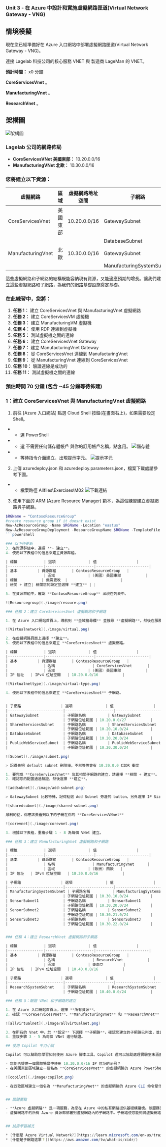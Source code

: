 ### Unit 3 - 在 Azure 中設計和實施虛擬網路匣道(Virtual Network Gateway - VNG)

## 情境模擬

現在您已經準備好在 Azure 入口網站中部署虛擬網路匣道(Virtual Network Gateway - VNG)。

連接 Lagelab 科技公司的核心服務 VNET 與 製造商 LageMan 的 VNET。

**預計時間：** x0 分鐘


**CoreServicesVnet** 。

**ManufacturingVnet** 。

**ResearchVnet** 。

## 架構圖

![架構圖](./image/m2u3/Create-and-configure-a-virtual-network-gateway.png)


### Lagelab 公司的網路佈局

- **CoreServicesVNet 美國東部：** 10.20.0.0/16
- **ManufacturingVNet 北歐：** 10.30.0.0/16

### 您將建立以下資源：

| 虛擬網路       | 區域         | 虛擬網路地址空間 | 子網路                  | 子網路地址範圍 |
|----------------|----------------|-------------------------------|-------------------------|----------------------|
| CoreServicesVnet      | 美國東部        | 10.20.0.0/16                  | GatewaySubnet           | 10.20.0.0/27         |
|                       |                |                               | DatabaseSubnet          | 10.20.20.0/24        |
| ManufacturingVnet     | 北歐    | 10.30.0.0/16                  | GatewaySubnet | 10.30.0.0/27        |
|                       |                |                               | ManufacturingSystemSubnet   | 10.30.10.0/24   |

這些虛擬網路和子網路的結構既能容納現有資源，又能適應預期的增長。讓我們建立這些虛擬網路和子網路，為我們的網路基礎設施奠定基礎。

### 在此練習中，您將：

1. **任務 1：** 建立 CoreServicesVnet 與 ManufacturingVnet 虛擬網路
2. **任務 2：** 建立 CoreServicesVM 虛擬機
3. **任務 3：** 建立 ManufacturingVM 虛擬機
4. **任務 4：** 使用 RDP 連線到虛擬機
5. **任務 5：** 測試虛擬機之間的連線
6. **任務 6：** 建立 CoreServicesVnet Gateway
7. **任務 7：** 建立 ManufacturingVnet Gateway
8. **任務 8：** 從 CoreServicesVnet 連線到 ManufacturingVnet
9. **任務 9：** 從 ManufacturingVnet 連線到 CoreServicesVnet
10. **任務 10：** 驗證連線是成功的
11. **任務 11：** 測試虛擬機之間的連線

### 預估時間 70 分鐘 (包含 ~45 分鐘等待佈建)

### 1：建立 CoreServicesVnet 與 ManufacturingVnet 虛擬網路

1. 前往 [Azure 入口網站] 點選 Cloud Shell 按鈕(在畫面右上)，如果需要設定 Shell。
- * 選 PowerShell
- * 選 不需要任何儲存體帳戶 與你的訂用帳戶名稱，點套用。
![儲存體](./image/m2u3/no-storage-account-required.png)
- * 等待指令介面建立，出現提示字元。
![提示字元](./image/m2u3/wait-for-prompt.png)

2. 上傳 azuredeploy.json 和 azuredeploy.parameters.json，檔案下載處請參考下圖。
- * 檔案路徑 Allfiles\Exercises\M02
![下載連結](./image/m2u3/where-download-json-file.png)

3. 使用下面的 ARM (Azure Resource Manager) 範本，為這個練習建立虛擬網路與子網路。
```powershell
$RGName = "ContosoResourceGroup"
#create resource group if it doesnt exist
New-AzResourceGroup -Name $RGName -Location "eastus"
New-AzResourceGroupDeployment -ResourceGroupName $RGName -TemplateFile azuredeploy.json -TemplateParameterFile azuredeploy.parameters.json
```powershell

### 以下待更新
3. 在資源群組中，選擇 **+ 建立**。
4. 使用以下表格中的信息來建立資源群組。

| 標籤            | 選項               | 值                  |
|----------------|----------------------|------------------------|
| 基本         | 資源群組       | ContosoResourceGroup   |
|                | 區域               | (美國) 美國東部           |
| 標籤           | 無需更改  |                        |
| 檢閱 + 建立| 檢閱您的設定並選擇 **建立** | |

5. 在資源群組中，確認 **ContosoResourceGroup** 出現在列表中。

![Resourcegroup](./image/resoure.png)

### 任務 2：建立 CoreServicesVnet 虛擬網路和子網路

1. 在 Azure 入口網站首頁上，導航到 **全域搜尋欄** 並搜尋 **虛擬網路**，然後在服務下選擇 **虛擬網路**。

![Virtualnetwork](./image/virtual.png)

2. 在虛擬網路頁面上選擇 **建立**。
3. 使用以下表格中的信息來建立 **CoreServicesVnet** 虛擬網路。

| 標籤            | 選項               | 值                  |
|----------------|----------------------|------------------------|
| 基本         | 資源群組       | ContosoResourceGroup   |
|                | 名稱                 | CoreServicesVnet       |
|                | 區域               | (美國) 美國東部           |
| IP 位址   | IPv4 位址空間   | 10.20.0.0/16           |

![Virtualnettype](./image/virtual-type.png)

4. 使用以下表格中的信息來建立 **CoreServicesVnet** 子網路。


| 子網路                  | 選項               | 值                  |
|-------------------------|----------------------|------------------------|
| GatewaySubnet           | 子網路名稱          | GatewaySubnet          |
|                         | 子網路位址範圍 | 10.20.0.0/27           |
| SharedServicesSubnet    | 子網路名稱          | SharedServicesSubnet   |
|                         | 子網路位址範圍 | 10.20.10.0/24          |
| DatabaseSubnet          | 子網路名稱          | DatabaseSubnet         |
|                         | 子網路位址範圍 | 10.20.20.0/24          |
| PublicWebServiceSubnet  | 子網路名稱          | PublicWebServiceSubnet |
|                         | 子網路位址範圍 | 10.20.30.0/24          |

![Subnet](./image/subnet.png)

> 記得先把 default subnet 刪除掉，不然等等會有 10.20.0.0 CIDR 衝突

1. 要完成 **CoreServicesVnet** 及其相關子網路的建立，請選擇 **檢閱 + 建立**。
2. 確認您的配置通過驗證，然後選擇 **建立**。

![addsubnet](./image/add-subnet.png)

> GatewaySubnet 比較特殊，記得點選 Add Subnet 旁邊的 button，另外選擇 IP Size 是在後面選擇，而非輸入

![sharedsubnet](./image/shared-subnet.png)

順利的話，你應該要看到以下的子網在你的 **CoreServicesVNnet**

![corevnet](./image/corevnet.png)

3. 根據以下表格，重複步驟 1 - 8 為每個 VNet 建立。

### 任務 3：建立 ManufacturingVnet 虛擬網路和子網路

| 標籤            | 選項               | 值                  |
|----------------|----------------------|------------------------|
| 基本         | 資源群組       | ContosoResourceGroup   |
|                | 名稱                 | ManufacturingVnet      |
|                | 區域               | (歐洲) 西歐   |
| IP 位址   | IPv4 位址空間   | 10.30.0.0/16           |

| 子網路                  | 選項               | 值                  |
|-------------------------|----------------------|------------------------|
| ManufacturingSystemSubnet | 子網路名稱          | ManufacturingSystemSubnet |
|                         | 子網路位址範圍 | 10.30.10.0/24          |
| SensorSubnet1           | 子網路名稱          | SensorSubnet1          |
|                         | 子網路位址範圍 | 10.30.20.0/24          |
| SensorSubnet2           | 子網路名稱          | SensorSubnet2          |
|                         | 子網路位址範圍 | 10.30.21.0/24          |
| SensorSubnet3           | 子網路名稱          | SensorSubnet3          |
|                         | 子網路位址範圍 | 10.30.22.0/24          |


### 任務 4：建立 ResearchVnet 虛擬網路和子網路

| 標籤            | 選項               | 值                  |
|----------------|----------------------|------------------------|
| 基本         | 資源群組       | ContosoResourceGroup   |
|                | 名稱                 | ResearchVnet           |
|                | 區域               | 東南亞         |
| IP 位址   | IPv4 位址空間   | 10.40.0.0/16           |

| 子網路                  | 選項               | 值                  |
|-------------------------|----------------------|------------------------|
| ResearchSystemSubnet    | 子網路名稱          | ResearchSystemSubnet   |
|                         | 子網路位址範圍 | 10.40.0.0/24           |

### 任務 5：驗證 VNet 和子網路的建立

1. 在 Azure 入口網站首頁上，選擇 **所有資源**。
2. 確認 **CoreServicesVnet**、**ManufacturingVnet** 和 **ResearchVnet** 已列出。

![allvirtualnet](./image/allvirtualnet.png)

3. 在所有的 Vnet 中，於 **設定** 下選擇 **子網路**，確認您建立的子網路已列出，並且 IP 位址範圍正確。
4. 重複步驟 3 - 5 為每個 VNet 進行驗證。

## 使用 Copilot 牛刀小試

Copilot 可以幫助您學習如何使用 Azure 腳本工具。Copilot 還可以協助處理實驗室未涵蓋的領域或您需要更多信息的地方。打開 Edge 瀏覽器並選擇 **Copilot**（右上角）或導航到 [copilot.microsoft.com](https://copilot.microsoft.com)。花幾分鐘嘗試以下提示：

- 您能否提供一個實際場景中使用 10.30.0.0/16 IP 位址的示例？
- 在美國東部區域建立一個名為 **CoreServicesVnet** 的虛擬網路的 Azure PowerShell 命令是什麼？該虛擬網路應使用 10.20.0.0/16 IP 位址空間，可以嘗試一下 Copilot 回的 Powershell command 能不能用

![copilot](./image/copilot.png)

- 在西歐區域建立一個名為 **ManufacturingVnet** 的虛擬網路的 Azure CLI 命令是什麼？該虛擬網路應使用 10.30.0.0/16 IP 位址空間。


## 關鍵要點

- **Azure 虛擬網路** 是一項服務，為您在 Azure 中的私有網路提供基礎構建塊。該服務的實例（虛擬網路）使許多類型的 Azure 資源能夠安全地相互通信、與互聯網通信以及與本地網路通信。確保不重疊的位址空間。確保您的虛擬網路位址空間（CIDR 塊）不與您組織的其他網路範圍重疊。
- 虛擬網路中的所有 Azure 資源都部署到虛擬網路內的子網路中。子網路使您能夠將虛擬網路分割成一個或多個子網路，並為每個子網路分配虛擬網路位址空間的一部分。您的子網路不應覆蓋虛擬網路的整個位址空間。提前計劃並為未來保留一些位址空間。


## 技術學習補充

* [什麼是 Azure Virtual Network?](https://learn.microsoft.com/en-us/training/modules/introduction-to-azure-virtual-networks/2-explore-azure-virtual-networks)
* [什麼是子網路遮罩？](https://aws.amazon.com/tw/what-is/cidr/)